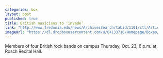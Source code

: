 ```yaml
---
categories: box
layout: post
published: true
title: British musicians to ‘invade’
link: "http://www.fredonia.edu/news/ArchivesSearch/tabid/1101/ctl/ArticleView/mid/1878/articleId/5014/British_musicians_to_invade_Fredonia.aspx"
imageUrl: "https://dl.dropboxusercontent.com/u/64133716/Homepage/Boxes/british.jpg"
---
```


Members of four British rock bands on campus Thursday, Oct. 23, 6 p.m. at Rosch Recital Hall.